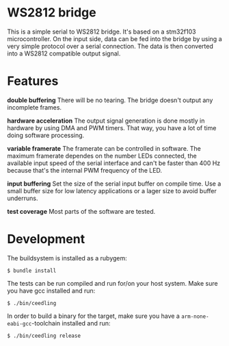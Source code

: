 # WS2812 bridge

This is a simple serial to WS2812 bridge. It's based on a stm32f103
microcontroller. On the input side, data can be fed into the bridge by using a
very simple protocol over a serial connection. The data is then converted into a
WS2812 compatible output signal.

# Features

**double buffering** There will be no tearing. The bridge doesn't output any
incomplete frames.

**hardware acceleration** The output signal generation is done mostly in
hardware by using DMA and PWM timers. That way, you have a lot of time doing
software processing.

**variable framerate** The framerate can be controlled in software. The maximum
framerate dependes on the number LEDs connected, the available input speed of
the serial interface and can't be faster than 400 Hz because that's the internal
PWM frequency of the LED.

**input buffering** Set the size of the serial input buffer on compile time. Use
a small buffer size for low latency applications or a lager size to avoid buffer
underruns.

**test coverage** Most parts of the software are tested.

# Development

The buildsystem is installed as a rubygem:

```
$ bundle install
```

The tests can be run compiled and run for/on your host system. Make sure you
have gcc installed and run:

```
$ ./bin/ceedling
```

In order to build a binary for the target, make sure you have a
`arm-none-eabi-gcc`-toolchain installed and run:

```
$ ./bin/ceedling release
```

